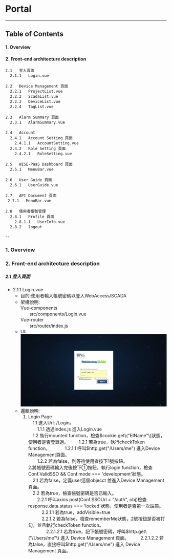 # Portal

---

## Table of Contents

#### 1. Overview

#### 2. Front-end architecture description

```
2.1   登入頁面  
  2.1.1   Login.vue

2.2   Device Management 頁面       
  2.2.1   ProjectList.vue
  2.2.2   ScadaList.vue
  2.2.3   DeviceList.vue
  2.2.4   TagList.vue

2.3   Alarm Summary 頁面
  2.3.1   AlarmSummary.vue

2.4   Account
  2.4.1   Account Setting 頁面
    2.4.1.1   AccountSetting.vue
  2.4.2   Role Setting 頁面
    2.4.2.1   RoleSetting.vue

2.5   WISE-PaaS Dashboard 頁面
  2.5.1   MenuBar.vue

2.6   User Guide 頁面
  2.6.1   UserGuide.vue

2.7   API Document 頁面 
 2.7.1   MenuBar.vue

2.8   使用者帳號管理
  2.8.1   Profile 頁面
    2.8.1.1   UserInfo.vue
  2.8.2   logout
```

--

### 1. Overview

### 2. Front-end architecture description

##### 2.1 登入頁面

* 2.1.1 Login.vue    
  * 目的:使用者輸入帳號密碼以登入WebAccess/SCADA  
  * 架構說明:  
    Vue-components  
    　　src/components/Login.vue  
    Vue-router  
    　　src/router/index.js
  * UI:
    ![](/assets/login.PNG)  
  * 邏輯說明:  
    1. Login Page  
       　1.1 進入Url: /Login。  
       　　1.1.1 透過index.js 進入Login.vue  
       　1.2 執行mounted function，檢查$cookie.get\("EIName"\)狀態，使用者是否登錄過。  
       　　1.2.1 若為true，執行checkToken function。  
       　　　1.2.1.1 呼叫$http.get\("/Users/me"\) 進入Device Management頁面。  
       　　1.2.2 若為false，則等待使用者按下1號按鈕。  
       2.將帳號密碼輸入完後按下①按鈕，執行login function，檢查Conf.ValidSSO && Conf.mode === 'development'狀態。  
       　2.1 若為false，定義user這個objecct 並進入Device Management頁面。  
       　2.2 若為true，檢查帳號密碼是否已輸入。  
       　　2.2.1 呼叫axios.post\(Conf.SSOUrl + "/auth", obj\)檢查response.data.status === 'locked'狀態，使用者是否第一次註冊。  
       　　　2.2.1.1 若為true，addVisible=true   
       　　　2.2.1.2 若為false，檢查rememberMe狀態，2號按鈕是否被打勾，並且執行checkToken function。  
       　　　　2.2.1.2.1 若為true，記下帳號密碼，呼叫$http.get\("/Users/me"\) 進入 Device Management 頁面。   
       　　    2.2.1.2.2 若為false，直接呼叫$http.get\("/Users/me"\) 進入 Device Management 頁面。   



